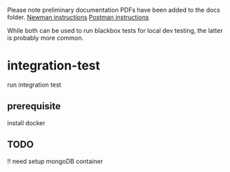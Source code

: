 Please note preliminary documentation PDFs have been added to the docs folder.
[Newman instructions](docs/Blackbox_testing_with_Newman_260618.pdf)
[Postman instructions](docs/Blackbox_testing_with_Postman_031918.pdf)

While both can be used to run blackbox tests for local dev testing, the latter is probably more common.

# integration-test
run integration test


## prerequisite

install docker 


## TODO

!! need setup mongoDB container
